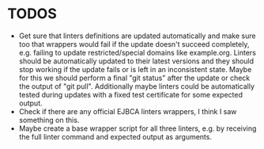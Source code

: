 # TODOS #
- Get sure that linters definitions are updated automatically and make sure too that wrappers would fail if the update doesn't succeed completely, e.g. failing to update restricted/special domains like example.org. Linters should be automatically updated to their latest versions and they should stop working if the update fails or is left in an inconsistent state. Maybe for this we should perform a final "git status" after the update or check the output of "git pull". Additionally maybe linters could be automatically tested during updates with a fixed test certificate for some expected output.
- Check if there are any official EJBCA linters wrappers, I think I saw something on this.
- Maybe create a base wrapper script for all three linters, e.g. by receiving the full linter command and expected output as arguments.
